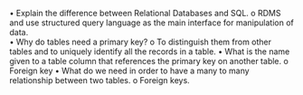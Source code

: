 •	  Explain the difference between Relational Databases and SQL.
o	RDMS and use structured query language as the main interface for manipulation of data.  
•	  Why do tables need a primary key?
o	To distinguish them from other tables and to uniquely identify all the records in a table. 
•	  What is the name given to a table column that references the primary key on another table.
o	Foreign key
•	  What do we need in order to have a many to many relationship between two tables.
o	Foreign keys.
